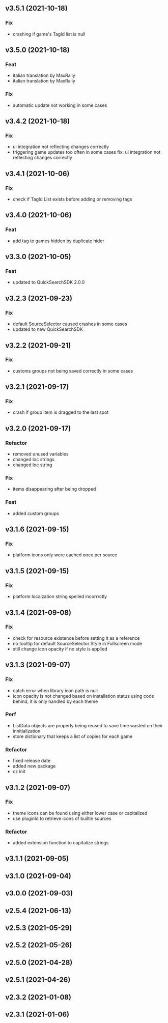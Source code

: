 ## v3.5.1 (2021-10-18)

### Fix

- crashing if game's TagId list is null

## v3.5.0 (2021-10-18)

### Feat

- italian translation by MaxRally
- italian translation by MaxRally

### Fix

- automatic update not working in some cases

## v3.4.2 (2021-10-18)

### Fix

- ui integration not reflecting changes correctly
- triggering game updates too often in some cases fix: ui integration not reflecting changes correctly

## v3.4.1 (2021-10-06)

### Fix

- check if TagId List exists before adding or removing tags

## v3.4.0 (2021-10-06)

### Feat

- add tag to games hidden by duplicate hider

## v3.3.0 (2021-10-05)

### Feat

- updated to QuickSearchSDK 2.0.0

## v3.2.3 (2021-09-23)

### Fix

- default SourceSelector caused crashes in some cases
- updated to new QuickSearchSDK

## v3.2.2 (2021-09-21)

### Fix

- customs groups not being saved correctly in some cases

## v3.2.1 (2021-09-17)

### Fix

- crash if group item is dragged to the last spot

## v3.2.0 (2021-09-17)

### Refactor

- removed unused variables
- changed loc strings
- changed loc string

### Fix

- items disappearing after being dropped

### Feat

- added custom groups

## v3.1.6 (2021-09-15)

### Fix

- platform icons only were cached once per source

## v3.1.5 (2021-09-15)

### Fix

- platform locaization string spelled incorrrctly

## v3.1.4 (2021-09-08)

### Fix

- check for resource existence before setting it as a reference
- no tooltip for default SourceSelector Style in Fullscreen mode
- still change icon opacity if no style is applied

## v3.1.3 (2021-09-07)

### Fix

- catch error when library icon path is null
- icon opacity is not changed based on installation status using code behind, it is only handled by each theme

### Perf

- ListData objects are properly being reused to save time wasted on their innitialization
- store dictionary that keeps a list of copies for each game

### Refactor

- fixed release date
- added new package
- cz init

## v3.1.2 (2021-09-07)

### Fix

- theme icons can be found using either lower case or capitalized
- use pluginId to retrieve icons of builtin sources

### Refactor

- added extension function to capitalize strings

## v3.1.1 (2021-09-05)

## v3.1.0 (2021-09-04)

## v3.0.0 (2021-09-03)

## v2.5.4 (2021-06-13)

## v2.5.3 (2021-05-29)

## v2.5.2 (2021-05-26)

## v2.5.0 (2021-04-28)

## v2.5.1 (2021-04-26)

## v2.3.2 (2021-01-08)

## v2.3.1 (2021-01-06)
